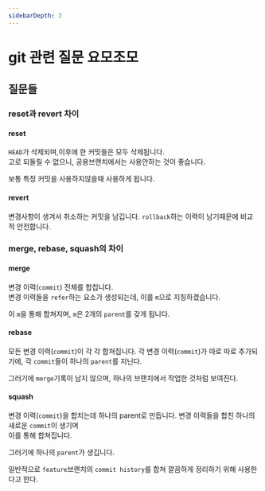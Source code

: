 ```yaml
---
sidebarDepth: 3
---
```


# git 관련 질문 요모조모

## 질문들

### reset과 revert 차이

<Detail>

#### reset

`HEAD`가 삭제되며,이후에 한 커밋들은 모두 삭제됩니다.  
고로 되돌릴 수 없으니, 공용브랜치에서는 사용안하는 것이 좋습니다.

보통 특정 커밋을 사용하지않을때 사용하게 됩니다.

#### revert

변경사항이 생겨서 취소하는 커밋을 남깁니다.
`rollback`하는 이력이 남기때문에 비교적 안전합니다.

</Detail>

### merge, rebase, squash의 차이

<Detail>

#### merge

변경 이력(`commit`) 전체를 합칩니다.  
변경 이력들을 `refer`하는 요소가 생성되는데, 이를 `m`으로 지칭하겠습니다.

이 `m`을 통해 합쳐지며, `m`은 2개의 `parent`를 갖게 됩니다.

#### rebase

모든 변경 이력(`commit`)이 각 각 합쳐집니다.
각 변경 이력(`commit`)가 따로 따로 추가되기에, 각 `commit`들이 하나의 `parent`를 지닌다.

그러기에 `merge`기록이 남지 않으며, 하나의 브랜치에서 작업한 것처럼 보여진다.

#### squash

변경 이력(`commit`)을 합치는데 하나의 parent로 만듭니다.
변경 이력들을 합친 하나의 새로운 `commit`이 생기며  
이를 통해 합쳐집니다.

그러기에 하나의 `parent`가 생깁니다.

일반적으로 `feature`브랜치의 `commit history`를 합쳐 깔끔하게 정리하기 위해 사용한다고 한다.

</Detail>
